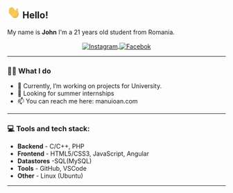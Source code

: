 

## <img src="https://raw.githubusercontent.com/ABSphreak/ABSphreak/master/gifs/Hi.gif" width="30px"> Hello!
 

 
My name is **John** I'm a 21 years old student from Romania.
 
<p align="center">
   <a href="https://www.instagram.com/ioan_manu/" target="_blank">
      <img src="https://i.imgur.com/ZrXj1Qh.png" alt="Instagram" width="32" align="center">
   </a>
 
   <a href="https://www.facebook.com/Manu.Ioan.9" target="_blank" rel="nofollow">
      <img src="https://i.imgur.com/4A7maHh.png" alt="Facebok" width="32" align="center">
   </a>

</p>
 

 
---
 
### 🧑‍💻 What I do
 
   - 💼 Currently, I’m working on projects for University.
   - 👀 Looking for summer internships
   - 📫 You can reach me here: manuioan.com
---
 
### 💻 Tools and tech stack:
 
   * **Backend** - C/C++, PHP
   * **Frontend** - HTML5/CSS3, JavaScript, Angular
   * **Datastores** -SQL(MySQL)
   * **Tools** - GitHub, VSCode
   * **Other** - Linux (Ubuntu)
 
---

